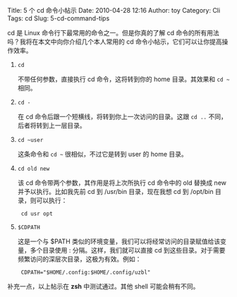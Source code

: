 Title: 5 个 cd 命令小帖示
Date: 2010-04-28 12:16
Author: toy
Category: Cli
Tags: cd
Slug: 5-cd-command-tips

cd 是 Linux 命令行下最常用的命令之一。但是你真的了解 cd 命令的所有用法吗？我将在本文中向你介绍几个本人常用的 cd 命令小帖示，它们可以让你提高操作效率。

<!-- PELICAN_END_SUMMARY -->

1. `cd`

    不带任何参数，直接执行 cd 命令，这将转到你的 home 目录。其效果和 `cd ~` 相同。

2. `cd -`

    在 cd 命令后跟一个短横线，将转到你上一次访问的目录。这跟 `cd ..` 不同，后者将转到上一层目录。

3. `cd ~user`

    这条命令和 `cd ~` 很相似，不过它是转到 user 的 home 目录。

4. `cd old new`

    该 cd 命令带两个参数，其作用是将上次所执行 cd 命令中的 old 替换成 new  并予以执行。比如我先前 cd 到 /usr/bin 目录，现在我想 cd 到 /opt/bin 目录，则可以执行：

        cd usr opt

5. `$CDPATH`

    这是一个与 $PATH 类似的环境变量，我们可以将经常访问的目录赋值给该变量，多个目录使用 : 分隔。这样，我们就可以直接 cd 到这些目录。对于需要频繁访问的深层次目录，这极为有效。例如：

        CDPATH="$HOME/.config:$HOME/.config/uzbl"

补充一点，以上帖示在 **zsh** 中测试通过。其他 shell 可能会稍有不同。

